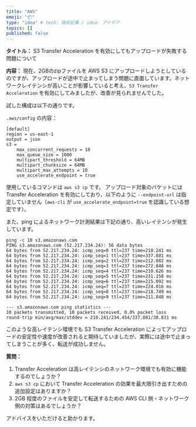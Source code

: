 ```yaml
---
title: "AWS"
emoji: "📦"
type: "idea" # tech: 技術記事 / idea: アイデア
topics: []
published: false
---
```



**タイトル：**
S3 Transfer Acceleration を有効にしてもアップロードが失敗する問題について

**内容：**
現在、2GBのzipファイルを AWS S3 にアップロードしようとしているのですが、アップロードが途中で止まってしまう問題に直面しています。ネットワークレイテンシが高いことが影響していると考え、`S3 Transfer Acceleration` を有効にしてみましたが、改善が見られませんでした。

試した構成は以下の通りです。

`.aws/config` の内容：

```
[default]
region = us-east-1
output = json
s3 =
    max_concurrent_requests = 10
    max_queue_size = 1000
    multipart_threshold = 64MB
    multipart_chunksize = 64MB
    multipart_max_attempts = 10
    use_accelerate_endpoint = true
```

使用しているコマンドは `aws s3 cp` です。
アップロード対象のバケットには Transfer Acceleration を有効にしており、以下のように `--endpoint-url` は指定していません（`aws-cli` が `use_accelerate_endpoint=true` を認識している想定です）。

また、ping によるネットワーク計測結果は下記の通り、高いレイテンシが発生しています。

```
ping -c 10 s3.amazonaws.com
PING s3.amazonaws.com (52.217.234.24): 56 data bytes
64 bytes from 52.217.234.24: icmp_seq=0 ttl=237 time=210.241 ms
64 bytes from 52.217.234.24: icmp_seq=1 ttl=237 time=337.881 ms
64 bytes from 52.217.234.24: icmp_seq=2 ttl=237 time=212.082 ms
64 bytes from 52.217.234.24: icmp_seq=3 ttl=237 time=272.848 ms
64 bytes from 52.217.234.24: icmp_seq=4 ttl=237 time=210.626 ms
64 bytes from 52.217.234.24: icmp_seq=5 ttl=237 time=231.158 ms
64 bytes from 52.217.234.24: icmp_seq=6 ttl=237 time=215.092 ms
64 bytes from 52.217.234.24: icmp_seq=7 ttl=237 time=224.016 ms
64 bytes from 52.217.234.24: icmp_seq=8 ttl=237 time=218.749 ms
64 bytes from 52.217.234.24: icmp_seq=9 ttl=237 time=211.848 ms

--- s3.amazonaws.com ping statistics ---
10 packets transmitted, 10 packets received, 0.0% packet loss
round-trip min/avg/max/stddev = 210.241/234.454/337.881/38.831 ms
```

このような高レイテンシ環境でも S3 Transfer Acceleration によってアップロードの安定性や速度が改善されると期待していましたが、実際には途中で止まってしまうことが多く、転送が成功しません。

**質問：**

1. Transfer Acceleration は高レイテンシのネットワーク環境でも有効に機能するのでしょうか？
2. `aws s3 cp` において Transfer Acceleration の効果を最大限引き出すための追加設定はありますか？
3. 2GB 程度のファイルを安定して転送するための AWS CLI 側・ネットワーク側の対策はあるでしょうか？

アドバイスをいただけると助かります。
